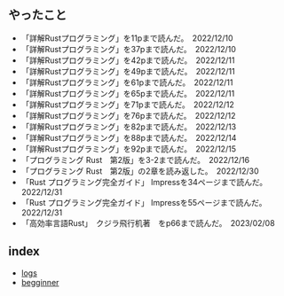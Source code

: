 ## やったこと

- 「詳解Rustプログラミング」を11pまで読んだ。　2022/12/10
- 「詳解Rustプログラミング」を37pまで読んだ。　2022/12/10
- 「詳解Rustプログラミング」を42pまで読んだ。　2022/12/11
- 「詳解Rustプログラミング」を49pまで読んだ。　2022/12/11
- 「詳解Rustプログラミング」を61pまで読んだ。　2022/12/11
- 「詳解Rustプログラミング」を65pまで読んだ。　2022/12/11
- 「詳解Rustプログラミング」を71pまで読んだ。　2022/12/12
- 「詳解Rustプログラミング」を76pまで読んだ。　2022/12/12
- 「詳解Rustプログラミング」を82pまで読んだ。　2022/12/13
- 「詳解Rustプログラミング」を88pまで読んだ。　2022/12/14
- 「詳解Rustプログラミング」を92pまで読んだ。　2022/12/15
- 「プログラミング Rust　第2版」を3-2まで読んだ。　2022/12/16
- 「プログラミング Rust　第2版」の2章を読み返した。　2022/12/30
- 「Rust プログラミング完全ガイド」 Impressを34ページまで読んだ。　2022/12/31
- 「Rust プログラミング完全ガイド」 Impressを55ページまで読んだ。　2022/12/31
- 「高効率言語Rust」　クジラ飛行机著　をp66まで読んだ。　2023/02/08

## index

- [logs](./logs.md)
- [begginner](./Rust_begginner.md)
